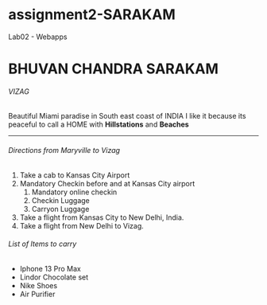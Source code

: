 # assignment2-SARAKAM
Lab02 - Webapps
# BHUVAN CHANDRA SARAKAM
###### VIZAG

Beautiful Miami paradise in South east coast of INDIA
I like it because its peaceful to call a HOME with **Hillstations** and **Beaches**

***
###### Directions from Maryville to Vizag
1. Take a cab to Kansas City Airport
2. Mandatory Checkin before and at Kansas City airport
    1. Mandatory online checkin
    2. Checkin Luggage
    3. Carryon Luggage
3. Take a flight from Kansas City to New Delhi, India.
4. Take a flight from New Delhi to Vizag.


###### List of Items to carry
* Iphone 13 Pro Max
* Lindor Chocolate set
* Nike Shoes
* Air Purifier

